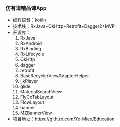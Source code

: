 ### 仿有道精品课App
- 编程语音：kotlin
- 技术栈：RxJava+OkHttp+Retrofit+Dagger2+MVP
- 开源库：
  01. RxJava
  02. RxAndroid
  03. RxBinding
  04. RxLifecycle
  05. OkHttp
  06. dagger
  07. retrofit
  08. BaseRecyclerViewAdapterHelper
  09. IjkPlayer
  10. glide
  11. MaterialSearchView
  12. FlyCoTabLayout
  13. FlowLayout
  14. banner
  15. MZBannerView
- 项目地址：https://github.com/Ye-Miao/Education